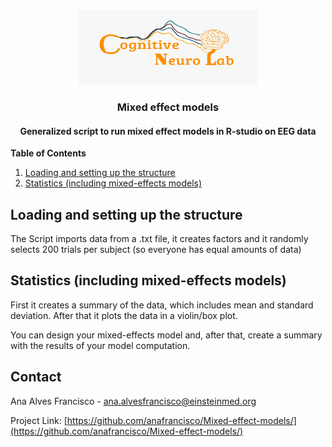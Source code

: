 <!-- PROJECT LOGO -->
<br />
<p align="center">
  <a href="https://github.com/anafrancisco/Mixed-effect-models/">
    <img src="image/logo.jpeg" alt="Logo" width="286" height="120">
  </a> 

<h3 align="center">Mixed effect models</h3>

<h4 align="center">Generalized script to run mixed effect models in R-studio on EEG data </h4>



**Table of Contents**
  
1. [Loading and setting up the structure](#loading-and-setting-up-the-structure)
2. [Statistics (including mixed-effects models)](#statistics-including-mixed-effects-models)





## Loading and setting up the structure
The Script imports data from a .txt file, it creates factors and it randomly selects 200 trials per subject (so everyone has equal amounts of data)


## Statistics (including mixed-effects models)
First it creates a summary of the data, which includes mean and standard deviation. After that it plots the data in a violin/box plot.

You can design your mixed-effects model and, after that, create a summary with the results of your model computation.






<!-- CONTACT -->
## Contact

Ana Alves Francisco - ana.alvesfrancisco@einsteinmed.org

Project Link: [https://github.com/anafrancisco/Mixed-effect-models/](https://github.com/anafrancisco/Mixed-effect-models/)
